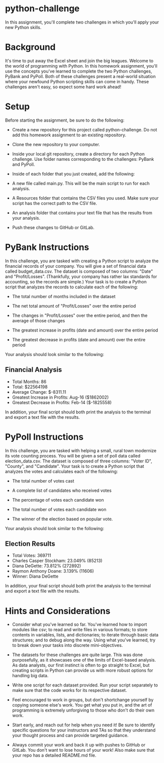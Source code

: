 # python-challenge

In this assignment, you'll complete two challenges in which you'll apply your new Python skills.

# Background
It's time to put away the Excel sheet and join the big leagues. Welcome to the world of programming with Python. In this homework assignment, you'll use the concepts you've learned to complete the two Python challenges, PyBank and PyPoll.
Both of these challenges present a real-world situation where your newfound Python scripting skills can come in handy. These challenges aren't easy, so expect some hard work ahead!

# Setup
Before starting the assignment, be sure to do the following:


- Create a new repository for this project called python-challenge. Do not add this homework assignment to an existing repository.


- Clone the new repository to your computer.


- Inside your local git repository, create a directory for each Python challenge. Use folder names corresponding to the challenges: PyBank and  PyPoll.


- Inside of each folder that you just created, add the following:

- A new file called main.py. This will be the main script to run for each analysis.
- A Resources folder that contains the CSV files you used. Make sure your script has the correct path to the CSV file.
- An analysis folder that contains your text file that has the results from your analysis.



- Push these changes to GitHub or GitLab.



# PyBank Instructions
In this challenge, you are tasked with creating a Python script to analyze the financial records of your company. You will give a set of financial data called budget_data.csv. The dataset is composed of two columns: "Date" and "Profit/Losses". (Thankfully, your company has rather lax standards for accounting, so the records are simple.)
Your task is to create a Python script that analyzes the records to calculate each of the following:


- The total number of months included in the dataset


- The net total amount of "Profit/Losses" over the entire period


- The changes in "Profit/Losses" over the entire period, and then the average of those changes


- The greatest increase in profits (date and amount) over the entire period


- The greatest decrease in profits (date and amount) over the entire period


Your analysis should look similar to the following:

Financial Analysis
----------------------------
- Total Months: 86
- Total: $22564198
- Average Change: $-8311.11
- Greatest Increase in Profits: Aug-16 ($1862002)
- Greatest Decrease in Profits: Feb-14 ($-1825558)


In addition, your final script should both print the analysis to the terminal and export a text file with the results.

# PyPoll Instructions
In this challenge, you are tasked with helping a small, rural town modernize its vote counting process.
You will be given a set of poll data called election_data.csv. The dataset is composed of three columns: "Voter ID", "County", and "Candidate". Your task is to create a Python script that analyzes the votes and calculates each of the following:


- The total number of votes cast


- A complete list of candidates who received votes


- The percentage of votes each candidate won


- The total number of votes each candidate won


- The winner of the election based on popular vote.


Your analysis should look similar to the following:

Election Results
-------------------------
- Total Votes: 369711
- Charles Casper Stockham: 23.049% (85213)
- Diana DeGette: 73.812% (272892)
- Raymon Anthony Doane: 3.139% (11606)
- Winner: Diana DeGette


In addition, your final script should both print the analysis to the terminal and export a text file with the results.

# Hints and Considerations


- Consider what you've learned so far. You've learned how to import modules like csv; to read and write files in various formats; to store contents in variables, lists, and dictionaries; to iterate through basic data structures; and to debug along the way. Using what you've learned, try to break down your tasks into discrete mini-objectives.


- The datasets for these challenges are quite large. This was done purposefully, as it showcases one of the limits of Excel-based analysis. As data analysts, our first instinct is often to go straight to Excel, but creating scripts in Python can provide us with more robust options for handling big data.


- Write one script for each dataset provided. Run your script separately to make sure that the code works for its respective dataset.


- Feel encouraged to work in groups, but don't shortchange yourself by copying someone else's work. You get what you put in, and the art of programming is extremely unforgiving to those who don't do their own work.


- Start early, and reach out for help when you need it! Be sure to identify specific questions for your instructors and TAs so that they understand your thought process and can provide targeted guidance.

- Always commit your work and back it up with pushes to GitHub or GitLab. You don't want to lose hours of your work! Also make sure that your repo has a detailed   README.md file.
